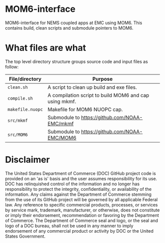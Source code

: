 # MOM6-interface 

MOM6-interface for NEMS coupled apps at EMC using MOM6. 
This contains build, clean scripts and submodule pointers to MOM6.  

# What files are what

The top level directory structure groups source code and input files as follow:

| File/directory       | Purpose |
| --------------       | ------- |
| ```clean.sh```       | A script to clean up build and exe files. |
| ```compile.sh```     | A compilation script to build MOM6 and cap using mkmf. |
| ```makefile.nuopc``` | Makefile for MOM6 NUOPC cap. |
| ```src/mkmf```       | Submodule to https://github.com/NOAA-EMC/mkmf |
| ```src/MOM6```       | Submodule to https://github.com/NOAA-EMC/MOM6 |   

# Disclaimer

The United States Department of Commerce (DOC) GitHub project code is provided
on an 'as is' basis and the user assumes responsibility for its use. DOC has
relinquished control of the information and no longer has responsibility to
protect the integrity, confidentiality, or availability of the information. Any
claims against the Department of Commerce stemming from the use of its GitHub
project will be governed by all applicable Federal law. Any reference to
specific commercial products, processes, or services by service mark,
trademark, manufacturer, or otherwise, does not constitute or imply their
endorsement, recommendation or favoring by the Department of Commerce. The
Department of Commerce seal and logo, or the seal and logo of a DOC bureau,
shall not be used in any manner to imply endorsement of any commercial product
or activity by DOC or the United States Government.
